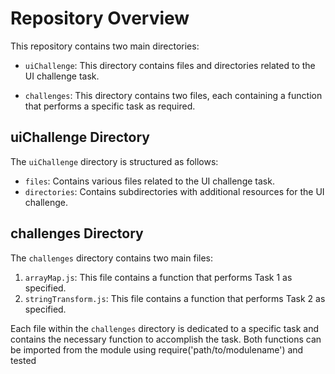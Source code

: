 # Repository Overview

This repository contains two main directories:

- `uiChallenge`: This directory contains files and directories related to the UI challenge task.

- `challenges`: This directory contains two files, each containing a function that performs a specific task as required.

## uiChallenge Directory

The `uiChallenge` directory is structured as follows:

- `files`: Contains various files related to the UI challenge task.
- `directories`: Contains subdirectories with additional resources for the UI challenge.

## challenges Directory

The `challenges` directory contains two main files:

1. `arrayMap.js`: This file contains a function that performs Task 1 as specified.
2. `stringTransform.js`: This file contains a function that performs Task 2 as specified.

Each file within the `challenges` directory is dedicated to a specific task and contains the necessary function to accomplish the task.
Both functions can be imported from the module using require('path/to/modulename') and tested